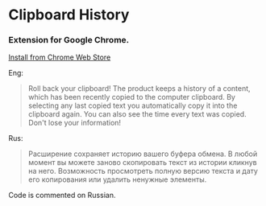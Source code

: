 # Clipboard History
### Extension for Google Chrome.

[Install from Chrome Web Store](https://chrome.google.com/webstore/detail/clipboard-history/hmgejlbbhlgnknnnhfligmjalffljbno)


Eng:
> Roll back your clipboard! 
> The product keeps a history of a content, which has been recently copied to the computer clipboard. By selecting any last copied text you automatically copy it into the clipboard again. You can also see the time every text was copied.
> Don't lose your information!

Rus:
> Расширение сохраняет историю вашего буфера обмена. В любой момент вы можете заново скопировать текст из истории кликнув на него. 
> Возможность просмотреть полную версию текста и дату его копирования или удалить ненужные элементы.

Code is commented on Russian.
